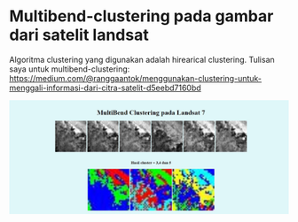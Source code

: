 # **Multibend-clustering pada gambar dari satelit landsat**

Algoritma clustering yang digunakan adalah hirearical clustering. Tulisan saya untuk multibend-clustering:
https://medium.com/@ranggaantok/menggunakan-clustering-untuk-menggali-informasi-dari-citra-satelit-d5eebd7160bd

![Screenshot](ss.jpg)
